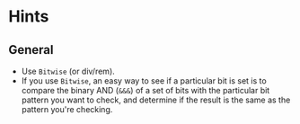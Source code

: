 # Hints

## General

- Use `Bitwise` (or div/rem).
- If you use `Bitwise`, an easy way to see if a particular bit is set is to compare
the binary AND (`&&&`) of a set of bits with the particular bit pattern you
want to check, and determine if the result is the same as the pattern you're
checking.
